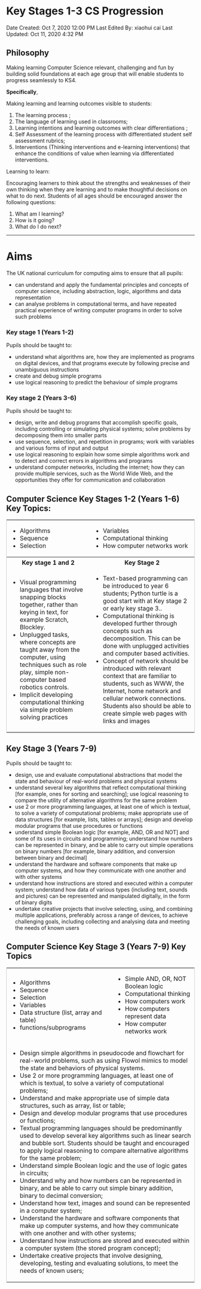# Key Stages 1-3 CS Progression

Date Created: Oct 7, 2020 12:00 PM
Last Edited By: xiaohui cai
Last Updated: Oct 11, 2020 4:32 PM

## Philosophy

Making learning Computer Science relevant, challenging and fun by building solid foundations at each age group that will enable students to progress seamlessly to KS4. 

**Specifically**,

Making learning and learning outcomes visible to students:

1. The learning process ;
2. The language of learning used in classrooms;
3. Learning intentions and learning outcomes with clear differentiations ;
4. Self Assessment of the learning process with differentiated student self assessment rubrics;
5. Interventions (Thinking interventions and e-learning interventions) that enhance the conditions of value when learning via differentiated interventions.

Learning to learn:

Encouraging learners to think about the strengths and weaknesses of their own thinking when they are learning and to make thoughtful decisions on what to do next. Students of all ages should be encouraged answer the following questions:

1. What am I learning?
2. How is it going?
3. What do I do next?

---

# **Aims**

The UK national curriculum for computing aims to ensure that all pupils:

- can understand and apply the fundamental principles and concepts of computer science, including abstraction, logic, algorithms and data representation
- can analyse problems in computational terms, and have repeated practical experience of writing computer programs in order to solve such problems

### **Key stage 1 (Years 1-2)**

Pupils should be taught to:

- understand what algorithms are, how they are implemented as programs on digital devices, and that programs execute by following precise and unambiguous instructions
- create and debug simple programs
- use logical reasoning to predict the behaviour of simple programs

### **Key stage 2 (Years 3-6)**

Pupils should be taught to:

- design, write and debug programs that accomplish specific goals, including controlling or simulating physical systems; solve problems by decomposing them into smaller parts
- use sequence, selection, and repetition in programs; work with variables and various forms of input and output
- use logical reasoning to explain how some simple algorithms work and to detect and correct errors in algorithms and programs
- understand computer networks, including the internet; how they can provide multiple services, such as the World Wide Web, and the opportunities they offer for communication and collaboration

## **Computer Science Key Stages 1-2 (Years 1-6) Key Topics:**

<table style="border: 1px solid #CCC;border-collapse: collapse;"> 
    <tr>
        <td style="border: none;">
            <ul>
                <li> Algorithms</li>
                <li>Sequence</li>
                <li>Selection</li>
            </ul>
        </td>
        <td style="border: none;">
            <ul>
                <li> Variables</li>
                <li>Computational thinking</li>
                <li>How computer networks work</li>
            </ul>
        </td>
        </tr>
        <tr><th>Key stage 1 and 2</th><th>Key Stage 2</th></tr>
        <tr>
            <td>
                <ul>
                    <li> Visual programming languages that involve snapping blocks together, rather than keying in text, for example Scratch, Blockley.</li>
                    <li>Unplugged tasks, where concepts are taught away from the computer, using techniques such as role play, simple non-computer based robotics controls.</li>
                    <li>Implicit developing computational thinking via simple problem solving practices</li>
                </ul>
            </td>
            <td>
                <ul>
                    <li>  Text-based programming can be introduced to year 6 students; Python turtle is  a good start with at Key stage 2 or early key stage 3..</li>
                    <li>Computational thinking is  developed further through concepts such as decomposition. This can be done with unplugged activities and computer based activities.</li>
                    <li>Concept of network should be introduced with relevant context that are familiar to students, such as WWW, the Internet, home network and cellular network connections.  Students also should be able to create simple web pages with links and images</li>
                </ul>
            </td>
    </tr>
</table>         

## Key Stage 3 (Years 7-9)

Pupils should be taught to:

- design, use and evaluate computational abstractions that model the state and behaviour of real-world problems and physical systems
- understand several key algorithms that reflect computational thinking [for example, ones for sorting and searching]; use logical reasoning to compare the utility of alternative algorithms for the same problem
- use 2 or more programming languages, at least one of which is textual, to solve a variety of computational problems; make appropriate use of data structures [for example, lists, tables or arrays]; design and develop modular programs that use procedures or functions
- understand simple Boolean logic [for example, AND, OR and NOT] and some of its uses in circuits and programming; understand how numbers can be represented in binary, and be able to carry out simple operations on binary numbers [for example, binary addition, and conversion between binary and decimal]
- understand the hardware and software components that make up computer systems, and how they communicate with one another and with other systems
- understand how instructions are stored and executed within a computer system; understand how data of various types (including text, sounds and pictures) can be represented and manipulated digitally, in the form of binary digits
- undertake creative projects that involve selecting, using, and combining multiple applications, preferably across a range of devices, to achieve challenging goals, including collecting and analysing data and meeting the needs of known users

## Computer Science Key Stage 3 (Years 7-9) Key Topics
    
<table style="border: 1px solid #CCC;border-collapse: collapse;"> 
    <tr>
        <td style="border: none;">
            <ul>
                <li> Algorithms</li>
                <li>Sequence</li>
                <li>Selection</li>
               <li> Variables</li>
               <li> Data structure (list, array and table)</li>
                <li> functions/subprograms</li>
            </ul>
        </td>
        <td style="border: none;">
            <ul>
                <li> Simple AND, OR, NOT Boolean logic</li>
                <li>Computational thinking</li>
                <li>How computers work</li>
                <li>How computers represent data</li>
                <li>How computer networks work</li>
            </ul>
        </td>
        </tr>
<tr>
    <td colspan=2>

- Design simple algorithms in pseudocode and flowchart for real-world problems, such as using Flowol mimics to model the state and behaviors of physical systems.<br>
- Use 2 or more programming languages, at least one of which is textual, to solve a variety of computational problems;<br>
- Understand and make appropriate use of simple data structures, such as array, list or table;<br>
- Design and develop modular programs that use procedures or functions;<br>
- Textual programming languages should be predominantly used to develop several key algorithms such as linear search and bubble sort.  Students should be taught and encouraged to apply logical reasoning to compare alternative algorithms for the same problem;<br>
- Understand simple Boolean logic and the use of logic gates  in circuits;<br>
- Understand why and how numbers can be represented in binary, and be able to carry out simple binary addition, binary to decimal conversion;<br>
- Understand how text, images and sound can be represented in a computer system;<br>
- Understand the hardware and software components that make up computer systems, and how they communicate with one another and with other systems;<br>
- Understand how instructions are stored and executed within a computer system (the stored program concept);<br>
- Undertake creative projects that involve designing, developing,  testing and evaluating solutions, to meet the needs of known users;

</td>
</tr></table>
